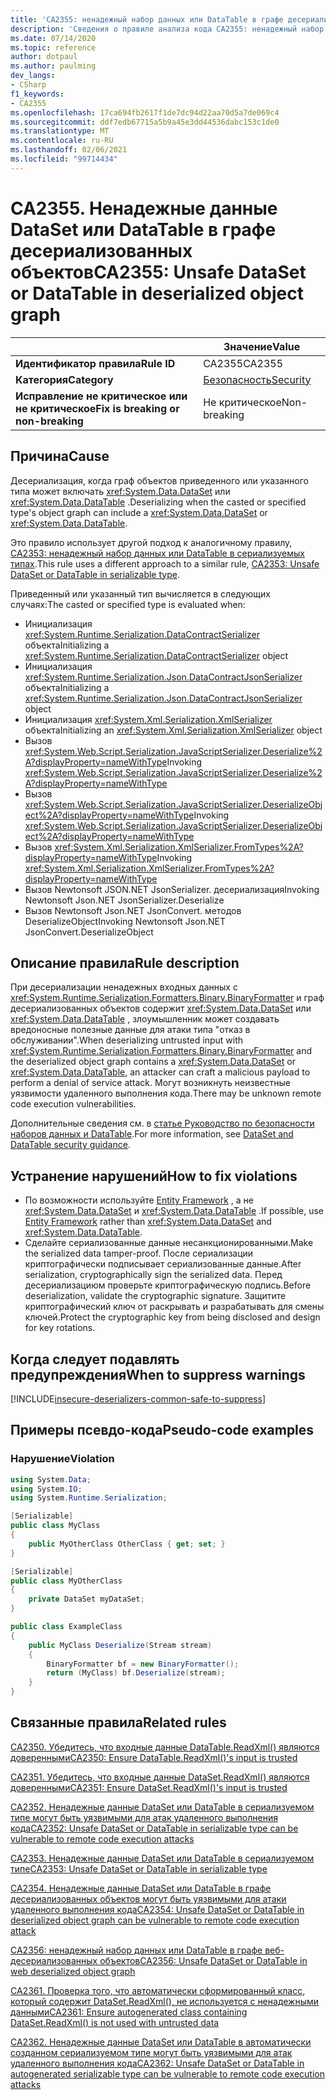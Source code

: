 ```yaml
---
title: 'CA2355: ненадежный набор данных или DataTable в графе десериализованных объектов (анализ кода)'
description: 'Сведения о правиле анализа кода CA2355: ненадежный набор данных или DataTable в графе десериализованных объектов'
ms.date: 07/14/2020
ms.topic: reference
author: dotpaul
ms.author: paulming
dev_langs:
- CSharp
f1_keywords:
- CA2355
ms.openlocfilehash: 17ca694fb2617f1de7dc94d22aa70d5a7de069c4
ms.sourcegitcommit: ddf7edb67715a5b9a45e3dd44536dabc153c1de0
ms.translationtype: MT
ms.contentlocale: ru-RU
ms.lasthandoff: 02/06/2021
ms.locfileid: "99714434"
---
```

# <a name="ca2355-unsafe-dataset-or-datatable-in-deserialized-object-graph"></a><span data-ttu-id="a2493-103">CA2355. Ненадежные данные DataSet или DataTable в графе десериализованных объектов</span><span class="sxs-lookup"><span data-stu-id="a2493-103">CA2355: Unsafe DataSet or DataTable in deserialized object graph</span></span>

| | <span data-ttu-id="a2493-104">Значение</span><span class="sxs-lookup"><span data-stu-id="a2493-104">Value</span></span> |
|-|-|
| <span data-ttu-id="a2493-105">**Идентификатор правила**</span><span class="sxs-lookup"><span data-stu-id="a2493-105">**Rule ID**</span></span> |<span data-ttu-id="a2493-106">CA2355</span><span class="sxs-lookup"><span data-stu-id="a2493-106">CA2355</span></span>|
| <span data-ttu-id="a2493-107">**Категория**</span><span class="sxs-lookup"><span data-stu-id="a2493-107">**Category**</span></span> |[<span data-ttu-id="a2493-108">Безопасность</span><span class="sxs-lookup"><span data-stu-id="a2493-108">Security</span></span>](security-warnings.md)|
| <span data-ttu-id="a2493-109">**Исправление не критическое или не критическое**</span><span class="sxs-lookup"><span data-stu-id="a2493-109">**Fix is breaking or non-breaking**</span></span> |<span data-ttu-id="a2493-110">Не критическое</span><span class="sxs-lookup"><span data-stu-id="a2493-110">Non-breaking</span></span>|

## <a name="cause"></a><span data-ttu-id="a2493-111">Причина</span><span class="sxs-lookup"><span data-stu-id="a2493-111">Cause</span></span>

<span data-ttu-id="a2493-112">Десериализация, когда граф объектов приведенного или указанного типа может включать <xref:System.Data.DataSet> или <xref:System.Data.DataTable> .</span><span class="sxs-lookup"><span data-stu-id="a2493-112">Deserializing when the casted or specified type's object graph can include a <xref:System.Data.DataSet> or <xref:System.Data.DataTable>.</span></span>

<span data-ttu-id="a2493-113">Это правило использует другой подход к аналогичному правилу, [CA2353: ненадежный набор данных или DataTable в сериализуемых типах](ca2353.md).</span><span class="sxs-lookup"><span data-stu-id="a2493-113">This rule uses a different approach to a similar rule, [CA2353: Unsafe DataSet or DataTable in serializable type](ca2353.md).</span></span>

<span data-ttu-id="a2493-114">Приведенный или указанный тип вычисляется в следующих случаях:</span><span class="sxs-lookup"><span data-stu-id="a2493-114">The casted or specified type is evaluated when:</span></span>

- <span data-ttu-id="a2493-115">Инициализация <xref:System.Runtime.Serialization.DataContractSerializer> объекта</span><span class="sxs-lookup"><span data-stu-id="a2493-115">Initializing a <xref:System.Runtime.Serialization.DataContractSerializer> object</span></span>
- <span data-ttu-id="a2493-116">Инициализация <xref:System.Runtime.Serialization.Json.DataContractJsonSerializer> объекта</span><span class="sxs-lookup"><span data-stu-id="a2493-116">Initializing a <xref:System.Runtime.Serialization.Json.DataContractJsonSerializer> object</span></span>
- <span data-ttu-id="a2493-117">Инициализация <xref:System.Xml.Serialization.XmlSerializer> объекта</span><span class="sxs-lookup"><span data-stu-id="a2493-117">Initializing an <xref:System.Xml.Serialization.XmlSerializer> object</span></span>
- <span data-ttu-id="a2493-118">Вызов <xref:System.Web.Script.Serialization.JavaScriptSerializer.Deserialize%2A?displayProperty=nameWithType></span><span class="sxs-lookup"><span data-stu-id="a2493-118">Invoking <xref:System.Web.Script.Serialization.JavaScriptSerializer.Deserialize%2A?displayProperty=nameWithType></span></span>
- <span data-ttu-id="a2493-119">Вызов <xref:System.Web.Script.Serialization.JavaScriptSerializer.DeserializeObject%2A?displayProperty=nameWithType></span><span class="sxs-lookup"><span data-stu-id="a2493-119">Invoking <xref:System.Web.Script.Serialization.JavaScriptSerializer.DeserializeObject%2A?displayProperty=nameWithType></span></span>
- <span data-ttu-id="a2493-120">Вызов <xref:System.Xml.Serialization.XmlSerializer.FromTypes%2A?displayProperty=nameWithType></span><span class="sxs-lookup"><span data-stu-id="a2493-120">Invoking <xref:System.Xml.Serialization.XmlSerializer.FromTypes%2A?displayProperty=nameWithType></span></span>
- <span data-ttu-id="a2493-121">Вызов Newtonsoft JSON.NET JsonSerializer. десериализация</span><span class="sxs-lookup"><span data-stu-id="a2493-121">Invoking Newtonsoft Json.NET JsonSerializer.Deserialize</span></span>
- <span data-ttu-id="a2493-122">Вызов Newtonsoft Json.NET JsonConvert. методов DeserializeObject</span><span class="sxs-lookup"><span data-stu-id="a2493-122">Invoking Newtonsoft Json.NET JsonConvert.DeserializeObject</span></span>

## <a name="rule-description"></a><span data-ttu-id="a2493-123">Описание правила</span><span class="sxs-lookup"><span data-stu-id="a2493-123">Rule description</span></span>

<span data-ttu-id="a2493-124">При десериализации ненадежных входных данных с <xref:System.Runtime.Serialization.Formatters.Binary.BinaryFormatter> и граф десериализованных объектов содержит <xref:System.Data.DataSet> или <xref:System.Data.DataTable> , злоумышленник может создавать вредоносные полезные данные для атаки типа "отказ в обслуживании".</span><span class="sxs-lookup"><span data-stu-id="a2493-124">When deserializing untrusted input with <xref:System.Runtime.Serialization.Formatters.Binary.BinaryFormatter> and the deserialized object graph contains a <xref:System.Data.DataSet> or <xref:System.Data.DataTable>, an attacker can craft a malicious payload to perform a denial of service attack.</span></span> <span data-ttu-id="a2493-125">Могут возникнуть неизвестные уязвимости удаленного выполнения кода.</span><span class="sxs-lookup"><span data-stu-id="a2493-125">There may be unknown remote code execution vulnerabilities.</span></span>

<span data-ttu-id="a2493-126">Дополнительные сведения см. в [статье Руководство по безопасности наборов данных и DataTable](../../../framework/data/adonet/dataset-datatable-dataview/security-guidance.md).</span><span class="sxs-lookup"><span data-stu-id="a2493-126">For more information, see [DataSet and DataTable security guidance](../../../framework/data/adonet/dataset-datatable-dataview/security-guidance.md).</span></span>

## <a name="how-to-fix-violations"></a><span data-ttu-id="a2493-127">Устранение нарушений</span><span class="sxs-lookup"><span data-stu-id="a2493-127">How to fix violations</span></span>

- <span data-ttu-id="a2493-128">По возможности используйте [Entity Framework](/ef/) , а не <xref:System.Data.DataSet> и <xref:System.Data.DataTable> .</span><span class="sxs-lookup"><span data-stu-id="a2493-128">If possible, use [Entity Framework](/ef/) rather than <xref:System.Data.DataSet> and <xref:System.Data.DataTable>.</span></span>
- <span data-ttu-id="a2493-129">Сделайте сериализованные данные несанкционированными.</span><span class="sxs-lookup"><span data-stu-id="a2493-129">Make the serialized data tamper-proof.</span></span> <span data-ttu-id="a2493-130">После сериализации криптографически подписывает сериализованные данные.</span><span class="sxs-lookup"><span data-stu-id="a2493-130">After serialization, cryptographically sign the serialized data.</span></span> <span data-ttu-id="a2493-131">Перед десериализациюм проверьте криптографическую подпись.</span><span class="sxs-lookup"><span data-stu-id="a2493-131">Before deserialization, validate the cryptographic signature.</span></span> <span data-ttu-id="a2493-132">Защитите криптографический ключ от раскрывать и разрабатывать для смены ключей.</span><span class="sxs-lookup"><span data-stu-id="a2493-132">Protect the cryptographic key from being disclosed and design for key rotations.</span></span>

## <a name="when-to-suppress-warnings"></a><span data-ttu-id="a2493-133">Когда следует подавлять предупреждения</span><span class="sxs-lookup"><span data-stu-id="a2493-133">When to suppress warnings</span></span>

[!INCLUDE[insecure-deserializers-common-safe-to-suppress](~/includes/code-analysis/insecure-deserializers-common-safe-to-suppress.md)]

## <a name="pseudo-code-examples"></a><span data-ttu-id="a2493-134">Примеры псевдо-кода</span><span class="sxs-lookup"><span data-stu-id="a2493-134">Pseudo-code examples</span></span>

### <a name="violation"></a><span data-ttu-id="a2493-135">Нарушение</span><span class="sxs-lookup"><span data-stu-id="a2493-135">Violation</span></span>

```csharp
using System.Data;
using System.IO;
using System.Runtime.Serialization;

[Serializable]
public class MyClass
{
    public MyOtherClass OtherClass { get; set; }
}

[Serializable]
public class MyOtherClass
{
    private DataSet myDataSet;
}

public class ExampleClass
{
    public MyClass Deserialize(Stream stream)
    {
        BinaryFormatter bf = new BinaryFormatter();
        return (MyClass) bf.Deserialize(stream);
    }
}
```

## <a name="related-rules"></a><span data-ttu-id="a2493-136">Связанные правила</span><span class="sxs-lookup"><span data-stu-id="a2493-136">Related rules</span></span>

[<span data-ttu-id="a2493-137">CA2350. Убедитесь, что входные данные DataTable.ReadXml() являются доверенными</span><span class="sxs-lookup"><span data-stu-id="a2493-137">CA2350: Ensure DataTable.ReadXml()'s input is trusted</span></span>](ca2350.md)

[<span data-ttu-id="a2493-138">CA2351. Убедитесь, что входные данные DataSet.ReadXml() являются доверенными</span><span class="sxs-lookup"><span data-stu-id="a2493-138">CA2351: Ensure DataSet.ReadXml()'s input is trusted</span></span>](ca2351.md)

[<span data-ttu-id="a2493-139">CA2352. Ненадежные данные DataSet или DataTable в сериализуемом типе могут быть уязвимыми для атак удаленного выполнения кода</span><span class="sxs-lookup"><span data-stu-id="a2493-139">CA2352: Unsafe DataSet or DataTable in serializable type can be vulnerable to remote code execution attacks</span></span>](ca2352.md)

[<span data-ttu-id="a2493-140">CA2353. Ненадежные данные DataSet или DataTable в сериализуемом типе</span><span class="sxs-lookup"><span data-stu-id="a2493-140">CA2353: Unsafe DataSet or DataTable in serializable type</span></span>](ca2353.md)

[<span data-ttu-id="a2493-141">CA2354. Ненадежные данные DataSet или DataTable в графе десериализованных объектов могут быть уязвимыми для атаки удаленного выполнения кода</span><span class="sxs-lookup"><span data-stu-id="a2493-141">CA2354: Unsafe DataSet or DataTable in deserialized object graph can be vulnerable to remote code execution attack</span></span>](ca2354.md)

[<span data-ttu-id="a2493-142">CA2356: ненадежный набор данных или DataTable в графе веб-десериализованных объектов</span><span class="sxs-lookup"><span data-stu-id="a2493-142">CA2356: Unsafe DataSet or DataTable in web deserialized object graph</span></span>](ca2356.md)

[<span data-ttu-id="a2493-143">CA2361. Проверка того, что автоматически сформированный класс, который содержит DataSet.ReadXml(), не используется с ненадежными данными</span><span class="sxs-lookup"><span data-stu-id="a2493-143">CA2361: Ensure autogenerated class containing DataSet.ReadXml() is not used with untrusted data</span></span>](ca2361.md)

[<span data-ttu-id="a2493-144">CA2362. Ненадежные данные DataSet или DataTable в автоматически созданном сериализуемом типе могут быть уязвимыми для атак удаленного выполнения кода</span><span class="sxs-lookup"><span data-stu-id="a2493-144">CA2362: Unsafe DataSet or DataTable in autogenerated serializable type can be vulnerable to remote code execution attacks</span></span>](ca2362.md)

